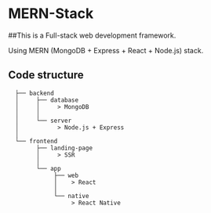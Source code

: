 # MERN-Stack

##This is a Full-stack web development framework.

Using MERN (MongoDB + Express + React + Node.js) stack.

## Code structure

      ├── backend  
      │     ├── database  
      │     │     > MongoDB  
      │     │   
      │     └── server  
      │           > Node.js + Express  
      │
      └── frontend  
            ├── landing-page  
            │     > SSR  
            │  
            └── app  
                 ├── web  
                 │    > React  
                 │
                 └── native
                      > React Native


